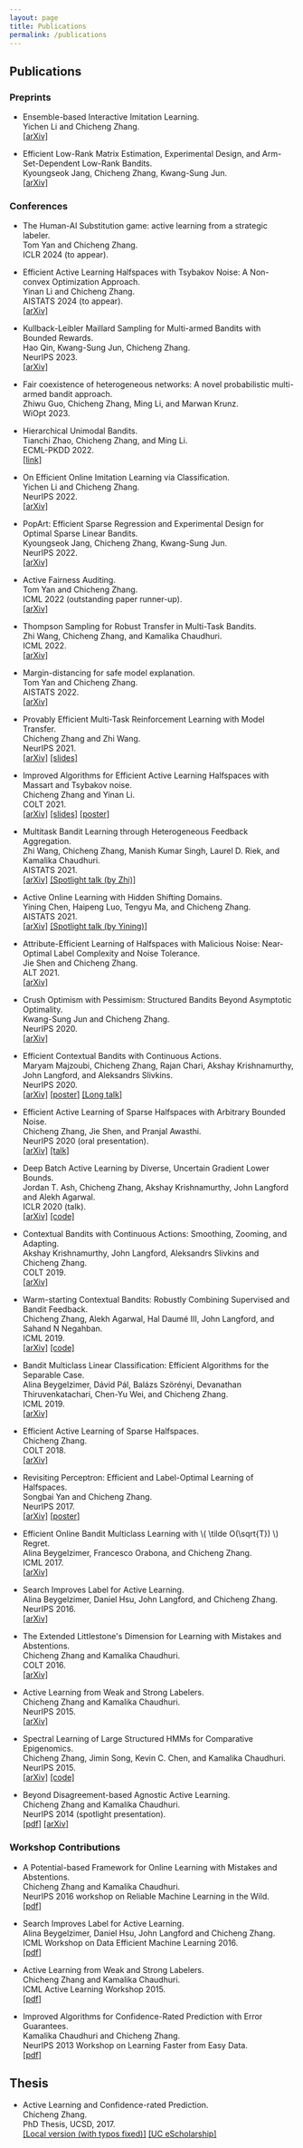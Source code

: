 ```yaml
---
layout: page
title: Publications
permalink: /publications
---
```


<h2>Publications</h2>


<!--  
<h3>Preprints</h3>  
<ul>
<li>
<span class="title">Spectral Learning of Binomial HMMs for DNA Methylation Data.</span> <br>
<span class="author">Chicheng Zhang, Eran A. Mukamel, and Kamalika Chaudhuri.</span> <br>
<span class="link"><a href="https://arxiv.org/abs/1802.02498">[arXiv]</a> </span>
</li>
</ul>
-->

<h3>Preprints</h3>  
<ul>
<li>
<span class="title">Ensemble-based Interactive Imitation Learning.</span> <br>
<span class="author">Yichen Li and Chicheng Zhang.</span> <br>
<span class="link"><a href="https://arxiv.org/abs/2312.16860">[arXiv]</a> </span>
</li>
</ul>

<ul>
<li>
<span class="title">Efficient Low-Rank Matrix Estimation, Experimental Design, and Arm-Set-Dependent Low-Rank Bandits.</span> <br>
<span class="author">Kyoungseok Jang, Chicheng Zhang, Kwang-Sung Jun.</span> <br>
<span class="link"><a href="https://arxiv.org/abs/2402.11156">[arXiv]</a> </span>
</li>
</ul>
	
  
<h3>Conferences</h3>

<ul>
<li>
<span class="title">The Human-AI Substitution game: active learning from a strategic labeler.</span> <br>
<span class="author">Tom Yan and Chicheng Zhang.</span> <br>
<span class="venue">ICLR 2024 (to appear). </span> <br>
</li>
</ul>

<ul>
<li>
<span class="title">Efficient Active Learning Halfspaces with Tsybakov Noise: A Non-convex Optimization Approach.</span> <br>
<span class="author">Yinan Li and Chicheng Zhang.</span> <br>
<span class="venue">AISTATS 2024 (to appear). </span> <br>
<span class="link"><a href="https://arxiv.org/abs/2310.15411">[arXiv]</a> </span>
</li>
</ul>


<ul>
<li>
<span class="title">Kullback-Leibler Maillard Sampling for Multi-armed Bandits with Bounded Rewards.</span> <br>
<span class="author">Hao Qin, Kwang-Sung Jun, Chicheng Zhang.</span> <br>
<span class="venue">NeurIPS 2023. </span> <br>
<span class="link"><a href="https://arxiv.org/abs/2304.14989">[arXiv]</a> </span>
</li>
</ul>


<ul>
<li>
<span class="title">Fair coexistence of heterogeneous networks: A novel probabilistic multi-armed bandit approach.</span> <br>
<span class="author">Zhiwu Guo, Chicheng Zhang, Ming Li, and Marwan Krunz.</span> <br>
<span class="venue">WiOpt 2023. </span> <br>
</li>
</ul>

<ul>
<li>
<span class="title">Hierarchical Unimodal Bandits.</span> <br>
<span class="author">Tianchi Zhao, Chicheng Zhang, and Ming Li.</span> <br>
<span class="venue">ECML-PKDD 2022. </span> <br>
<span class="link"><a href="https://2022.ecmlpkdd.org/wp-content/uploads/2022/09/sub_1280.pdf">[link]</a> </span>
</li>
</ul>


<ul>
<li>
<span class="title">On Efficient Online Imitation Learning via Classification.</span> <br>
<span class="author">Yichen Li and Chicheng Zhang.</span> <br>
<span class="venue">NeurIPS 2022. </span> <br>
<span class="link"><a href="https://arxiv.org/abs/2209.12868">[arXiv]</a> </span>
</li>
</ul>

<ul>
<li>
<span class="title">PopArt: Efficient Sparse Regression and Experimental Design for Optimal Sparse Linear Bandits.</span> <br>
<span class="author">Kyoungseok Jang, Chicheng Zhang, Kwang-Sung Jun.</span> <br>
<span class="venue">NeurIPS 2022. </span> <br>
<span class="link"><a href="https://arxiv.org/abs/2210.15345">[arXiv]</a> </span>
</li>
</ul>

	
<ul>
<li>
<span class="title">Active Fairness Auditing.</span> <br>
<span class="author">Tom Yan and Chicheng Zhang.</span> <br>
<span class="venue">ICML 2022 (outstanding paper runner-up). </span> <br>
<span class="link"><a href="https://arxiv.org/abs/2206.08450">[arXiv]</a> </span>
</li>
</ul>
	
<ul>
<li>
<span class="title">Thompson Sampling for Robust Transfer in Multi-Task Bandits.</span> <br>
<span class="author">Zhi Wang, Chicheng Zhang, and Kamalika Chaudhuri.</span> <br>
<span class="venue">ICML 2022. </span> <br>
<span class="link"><a href="https://arxiv.org/abs/2206.08556">[arXiv]</a> </span>
</li>
</ul>
		   
	
<ul>
<li>
<span class="title">Margin-distancing for safe model explanation.</span> <br>
<span class="author">Tom Yan and Chicheng Zhang.</span> <br>
<span class="venue">AISTATS 2022. </span> <br>
<span class="link"><a href="https://arxiv.org/abs/2202.11266">[arXiv]</a> </span>
</li>
</ul>
		
  
<ul>
<li>
<span class="title">Provably Efficient Multi-Task Reinforcement Learning with Model Transfer.</span> <br>
<span class="author">Chicheng Zhang and Zhi Wang.</span> <br>
<span class="venue">NeurIPS 2021. </span> <br>
<span class="link"><a href="https://arxiv.org/abs/2107.08622">[arXiv]</a>  <a href="../docs/multitask_rl_neurips21.pptx">[slides]</a> </span>
</li>
</ul>
  
<ul>
<li>
<span class="title">Improved Algorithms for Efficient Active Learning Halfspaces with Massart and Tsybakov noise.</span> <br>
<span class="author">Chicheng Zhang and Yinan Li.</span> <br>
<span class="venue">COLT 2021. </span> <br>
<span class="link"><a href="https://arxiv.org/abs/2102.05312">[arXiv]</a> <a href="../docs/ae_al_colt_2021.pptx">[slides]</a> <a href="../docs/colt2021_poster.pdf">[poster]</a>  </span>
</li>
</ul>

<ul>
<li>
<span class="title">Multitask Bandit Learning through Heterogeneous Feedback Aggregation.</span> <br>
<span class="author">Zhi Wang, Chicheng Zhang, Manish Kumar Singh, Laurel D. Riek, and Kamalika Chaudhuri.</span> <br>
<span class="venue">AISTATS 2021. </span> <br>
<span class="link"><a href="https://arxiv.org/abs/2010.15390">[arXiv]</a> <a href="https://slideslive.com/38953075/multitask-bandit-learning-through-heterogeneous-feedback-aggregation?ref=speaker-17647-latest">[Spotlight talk (by Zhi)]</a> </span>
</li>
</ul>     
  
<ul>
<li>
<span class="title">Active Online Learning with Hidden Shifting Domains.</span> <br>
<span class="author">Yining Chen, Haipeng Luo, Tengyu Ma, and Chicheng Zhang.</span> <br>
<span class="venue">AISTATS 2021. </span> <br>
<span class="link"><a href="https://arxiv.org/abs/2006.14481">[arXiv]</a> <a href="https://slideslive.com/38953128/active-online-learning-with-hidden-shifting-domains?ref=speaker-17647-latest">[Spotlight talk (by Yining)]</a> </span>
</li>
</ul>      
	
  

<ul>
<li>
<span class="title">Attribute-Efficient Learning of Halfspaces with Malicious Noise: Near-Optimal Label Complexity and Noise Tolerance.</span> <br>
<span class="author">Jie Shen and Chicheng Zhang.</span> <br>
<span class="venue">ALT 2021. </span> <br>
<span class="link"><a href="https://arxiv.org/abs/2006.03781">[arXiv]</a> </span>
</li>
</ul>
  
<ul>
<li>
<span class="title">Crush Optimism with Pessimism: Structured Bandits Beyond Asymptotic Optimality.</span> <br>
<span class="author">Kwang-Sung Jun and Chicheng Zhang.</span> <br>
<span class="venue">NeurIPS 2020. </span> <br>
<span class="link"><a href="https://arxiv.org/abs/2006.08754">[arXiv]</a> </span>
</li>
</ul>

<ul>
<li>
<span class="title">Efficient Contextual Bandits with Continuous Actions.</span> <br>
<span class="author">Maryam Majzoubi, Chicheng Zhang, Rajan Chari, Akshay Krishnamurthy, John Langford, and Aleksandrs Slivkins.</span> <br>
<span class="venue">NeurIPS 2020. </span> <br>
<span class="link"><a href="https://arxiv.org/abs/2006.06040">[arXiv]</a>  <a href="../docs/CATS-Poster.pdf">[poster]</a> <a href="  https://slideslive.com/38930598/efficient-continuousaction-contextual-bandits-via-extreme-classification?ref=speaker-17647-latest">[Long talk]</a> </span>
</li>
</ul>


<ul>
<li>
<span class="title">Efficient Active Learning of Sparse Halfspaces with Arbitrary Bounded Noise.</span> <br>
<span class="author">Chicheng Zhang, Jie Shen, and Pranjal Awasthi.</span> <br>
<span class="venue">NeurIPS 2020 (oral presentation). </span> <br>
<span class="link"><a href="https://arxiv.org/abs/2002.04840">[arXiv]</a> <a href="https://slideslive.com/38938508/efficient-active-learning-of-sparse-halfspaces-with-arbitrary-bounded-noise?ref=speaker-17647-latest">[talk]</a> </span>
</li>
</ul>
  

<ul>
<li>
<span class="title">Deep Batch Active Learning by Diverse, Uncertain Gradient Lower Bounds.</span> <br>
<span class="author">Jordan T. Ash, Chicheng Zhang, Akshay Krishnamurthy, John Langford and Alekh Agarwal.</span> <br>
<span class="venue">ICLR 2020 (talk).</span> <br>
<span class="link"><a href="https://arxiv.org/abs/1906.03671">[arXiv]</a> </span>
<span class="link"><a href="https://github.com/JordanAsh/badge">[code]</a> </span>
</li>
</ul>

<ul>
<li>
<span class="title">Contextual Bandits with Continuous Actions: Smoothing, Zooming, and Adapting.</span> <br>
<span class="author">Akshay Krishnamurthy, John Langford, Aleksandrs Slivkins and Chicheng Zhang.</span> <br>
<span class="venue">COLT 2019.</span> <br>
<span class="link"><a href="https://arxiv.org/abs/1902.01520">[arXiv]</a> </span>
</li>
</ul>


<ul>
<li>
<span class="title">Warm-starting Contextual Bandits: Robustly Combining Supervised and Bandit Feedback.</span> <br>
<span class="author">Chicheng Zhang, Alekh Agarwal, Hal Daum&eacute; III, John Langford, and Sahand N Negahban.</span> <br>
<span class="venue">ICML 2019.</span> <br>
<span class="link"><a href="https://arxiv.org/abs/1901.00301">[arXiv]</a> </span>
<span class="link"><a href="https://github.com/zcc1307/warmcb_scripts">[code]</a> </span>
</li>
</ul>

<ul>
<li>
<span class="title">Bandit Multiclass Linear Classification: Efficient Algorithms for the Separable Case.</span> <br>
<span class="author">Alina Beygelzimer, D&aacute;vid P&aacute;l, Bal&aacute;zs Sz&ouml;r&eacute;nyi, Devanathan Thiruvenkatachari, Chen-Yu Wei, and Chicheng Zhang.</span> <br>
<span class="venue">ICML 2019.</span> <br>
<span class="link"><a href="https://arxiv.org/abs/1902.02244">[arXiv]</a> </span>
</li>
</ul>

<ul>
<li>
<span class="title">Efficient Active Learning of Sparse Halfspaces.</span> <br>
<span class="author">Chicheng Zhang.</span> <br>
<span class="venue">COLT 2018.</span> <br>
<span class="link"><a href="https://arxiv.org/abs/1805.02350">[arXiv]</a> </span>
</li>
</ul>


<ul>
<li>
<span class="title">Revisiting Perceptron: Efficient and Label-Optimal Learning of Halfspaces.</span> <br>
<span class="author">Songbai Yan and Chicheng Zhang.</span> <br>
<span class="venue">NeurIPS 2017.</span> <br>
<span class="link"><a href="http://arxiv.org/abs/1702.05581">[arXiv]</a> </span>
<span class="link"><a href="../docs/active_perceptron_poster.pdf">[poster]</a> </span>
</li>
</ul>

<ul>
<li>
<span class="title">Efficient Online Bandit Multiclass Learning with \( \tilde O(\sqrt{T}) \) Regret.</span> <br>
<span class="author">Alina Beygelzimer, Francesco Orabona, and Chicheng Zhang.</span> <br>
<span class="venue">ICML 2017.</span> <br>
<span class="link"><a href="https://arxiv.org/abs/1702.07958">[arXiv]</a> </span>
</li>
</ul>

<ul>
<li>
<span class="title">Search Improves Label for Active Learning. </span> <br>
<span class="author">Alina Beygelzimer, Daniel Hsu, John Langford, and Chicheng Zhang.</span> <br>
<span class="venue">NeurIPS 2016.</span> <br>
<span class="link"><a href="http://arxiv.org/abs/1602.07265">[arXiv]</a> </span>
</li>
</ul>

<ul>
<li>
<span class="title">The Extended Littlestone's Dimension for Learning with Mistakes and Abstentions. </span> <br>
<span class="author">Chicheng Zhang and Kamalika Chaudhuri.</span> <br>
<span class="venue">COLT 2016.</span> <br>
<span class="link"><a href="http://arxiv.org/abs/1604.06162">[arXiv]</a> </span>
</li>
</ul>

<ul>
<li>
<span class="title">Active Learning from Weak and Strong Labelers. </span> <br>
<span class="author">Chicheng Zhang and Kamalika Chaudhuri. </span> <br>
<span class="venue">NeurIPS 2015.</span> <br>
<span class="link"><a href="http://arxiv.org/abs/1510.02847">[arXiv]</a> </span>
</li>
</ul>

<ul>
<li>
<span class="title">Spectral Learning of Large Structured HMMs for Comparative Epigenomics. </span> <br>
<span class="author">Chicheng Zhang, Jimin Song, Kevin C. Chen, and Kamalika Chaudhuri. </span> <br>
<span class="venue">NeurIPS 2015.</span> <br>
<span class="link"><a href="http://arxiv.org/abs/1506.01744">[arXiv]</a> </span>
<span class="link"><a href="https://github.com/kcchen88/Spectacle-Tree">[code]</a> </span>
</li>
</ul>

<ul>
<li>
<span class="title">Beyond Disagreement-based Agnostic Active Learning.</span> <br>
<span class="author">Chicheng Zhang and Kamalika Chaudhuri. </span><br>
<span class="venue">NeurIPS 2014 (spotlight presentation).</span> <br>
<span class="link"><a href="papers/crpal.pdf">[pdf]</a> <a href="http://arxiv.org/abs/1407.2657">[arXiv]</a> </span>
</li>
</ul>

<h3>Workshop Contributions</h3>

<ul>
<li>
<span class="title">A Potential-based Framework for Online Learning with Mistakes and Abstentions. </span> <br>
<span class="author">Chicheng Zhang and Kamalika Chaudhuri. </span> <br>
<span class="venue">NeurIPS 2016 workshop on Reliable Machine Learning in the Wild.</span> <br>
<span class="link"><a href="papers/potential_crp.pdf">[pdf]</a> </span>
</li>
</ul>


<ul>
<li>
<span class="title">Search Improves Label for Active Learning. </span> <br>
<span class="author">Alina Beygelzimer, Daniel Hsu, John Langford and Chicheng Zhang. </span> <br>
<span class="venue">ICML Workshop on Data Efficient Machine Learning 2016.</span> <br>
<span class="link"><a href="papers/search_oracle.pdf">[pdf]</a> </span>
</li>
</ul>


<ul>
<li>
<span class="title">Active Learning from Weak and Strong Labelers. </span> <br>
<span class="author">Chicheng Zhang and Kamalika Chaudhuri. </span> <br>
<span class="venue">ICML Active Learning Workshop 2015.</span> <br>
<span class="link"><a href="papers/weakactive.pdf">[pdf]</a> </span>
</li>
</ul>

<ul>
<li>
<span class="title">Improved Algorithms for Confidence-Rated Prediction with Error Guarantees. </span> <br>
<span class="author">Kamalika Chaudhuri and Chicheng Zhang. </span> <br>
<span class="venue">NeurIPS 2013 Workshop on Learning Faster from Easy Data.</span> <br>
<span class="link"><a href="papers/easydata_crp.pdf">[pdf]</a> </span>
</li>
</ul>

<h2>Thesis</h2>
<ul>
<li>
<span class="title">Active Learning and Confidence-rated Prediction.</span> <br>
<span class="author">Chicheng Zhang.</span> <br>
<span class="venue">PhD Thesis, UCSD, 2017.</span> <br>
<span class="link"> <a href="papers/thesis.pdf">[Local version (with typos fixed)]</a> <a href="http://escholarship.org/uc/item/6101r8sf">[UC eScholarship]</a> </span> <br>
</li>
</ul>
      
